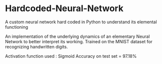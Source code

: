 # Hardcoded-Neural-Network
A custom neural network hard coded in Python to understand its elemental functioning 

An implementation of the underlying dynamics of an elementary Neural Network to better interpret its working. Trained on the MNIST dataset for recognizing handwritten digits. 

Activation function used : Sigmoid 
Accuracy on test set = 97.18%
